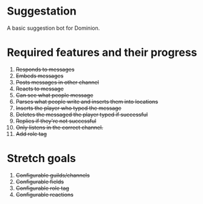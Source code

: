 # Suggestation
A basic suggestion bot for Dominion.

# Required features and their progress

1. ~~Responds to messages~~
2. ~~Embeds messages~~
3. ~~Posts messages in other channel~~
4. ~~Reacts to message~~
5. ~~Can see what people message~~
6. ~~Parses what people write and inserts them into locations~~
7. ~~Inserts the player who typed the message~~
8. ~~Deletes the messaged the player typed if successful~~
9. ~~Replies if they're not successful~~
10. ~~Only listens in the correct channel.~~
11. ~~Add role tag~~

# Stretch goals
1. ~~Configurable guilds/channels~~
2. ~~Configurable fields~~
3. ~~Configurable role tag~~
4. ~~Configurable reactions~~
